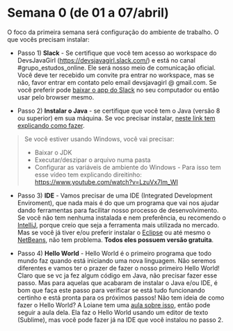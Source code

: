 # Semana 0 (de 01 a 07/abril)

O foco da primeira semana será configuração do ambiente de trabalho.
O que vocês precisam instalar:

- Passo 1) **Slack** - Se certifique que você tem acesso ao workspace do DevsJavaGirl (https://devsjavagirl.slack.com/) e está no canal #grupo_estudos_online. Ele será nosso meio de comunicação oficial. Você deve ter recebido um convite pra entrar no workspace, mas se não, favor entrar em contato pelo email devsjavagirl @ gmail.com. Se você preferir pode [baixar o app do Slack](https://slack.com/downloads/) no seu computador ou então usar pelo browser mesmo.

- Passo 2) **Instalar o Java** - se certifique que você tem o Java (versão 8 ou superior) em sua máquina. Se voc precisar instalar, [neste link tem explicando como fazer](https://github.com/backend-br/como-instalar-xyz/tree/master/tutoriais/java).

>Se você estiver usando Windows, você vai precisar:
>- Baixar o JDK
>- Executar/deszipar o arquivo numa pasta
>- Configurar as variáveis de ambiente do Windows - Para isso tem esse vídeo tem explicando direitinho: https://www.youtube.com/watch?v=LzuVx7lm_WI

- Passo 3) **IDE** - Vamos precisar de uma IDE (Integrated Development Enviroment), que nada mais é do que um programa que vai nos ajudar dando ferramentas para facilitar nosso processo de desenvolvimento. Se você não tem nenhuma instalada e nem preferência, eu recomendo o [IntelliJ](https://www.jetbrains.com/idea/download), porque creio que seja a ferramenta mais utilizada no mercado. Mas se você já tiver e/ou preferir instalar o [Eclipse](https://www.eclipse.org/downloads/) ou até mesmo o [NetBeans](https://netbeans.apache.org/download/index.html), não tem problema. **Todos eles possuem versão gratuita**.

- Passo 4) **Hello World** - Hello World é o primeiro programa que todo mundo faz quando está iniciando uma nova linguagem. Não seremos diferentes e vamos ter o prazer de fazer o nosso primeiro Hello World! Claro que se vc ja fez algum código em Java, não precisar fazer esse passo. Mas para aquelas que acabaram de instalar o Java e/ou IDE, é bom que faça este passo para verificar se está tudo funcionando certinho e está pronta para os próximos passos! 
Não tem ideia de como fazer o Hello World? A Loiane tem uma [aula sobre isso](https://www.youtube.com/watch?v=mu2ti43cgwc&list=PLGxZ4Rq3BOBq0KXHsp5J3PxyFaBIXVs3r), então pode seguir a aula dela. Ela faz o Hello World usando um editor de texto (Sublime), mas você pode fazer já na IDE que você instalou no passo 2.

